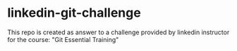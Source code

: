 # linkedin-git-challenge
This repo is created as answer to a challenge provided by linkedin instructor for the course: "Git Essential Training"
